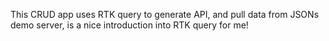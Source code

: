 This CRUD app uses RTK query to generate API, and pull data from JSONs demo server, is a nice introduction into RTK query for me! 
